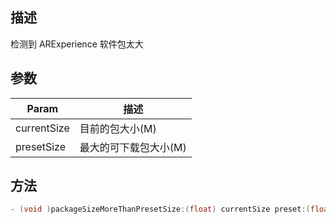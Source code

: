 ## 描述

检测到 ARExperience 软件包太大

## 参数

| Param       | 描述                  |
| ----------- | --------------------- |
| currentSize | 目前的包大小(M)       |
| presetSize  | 最大的可下载包大小(M) |

## 方法

```objectivec
- (void )packageSizeMoreThanPresetSize:(float) currentSize preset:(float) presetSize;
```

